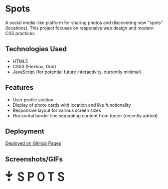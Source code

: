 # Spots

A social media-like platform for sharing photos and discovering new "spots" (locations). This project focuses on responsive web design and modern CSS practices.

## Technologies Used

*   HTML5
*   CSS3 (Flexbox, Grid)
*   JavaScript (for potential future interactivity, currently minimal)

## Features

*   User profile section
*   Display of photo cards with location and like functionality
*   Responsive layout for various screen sizes
*   Horizontal border line separating content from footer (recently added)

## Deployment

[Deployed on GitHub Pages](https://drewsephski.github.io/se_project_spots/)

## Screenshots/GIFs

![Project Sections](images/logo.svg)